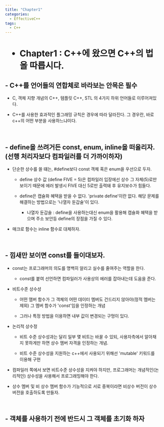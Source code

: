 ```yaml
---
title: "Chapter1"
categories:
  - EffectiveC++
tags:
  - C++
---
```


<h1>

- Chapter1 : C++에 왔으면 C++의 법을 따릅시다.

</h1>

<h2>
- C++를 언어들의 연합체로 바라보는 안목은 필수
</h2>

  - C, 객체 지향 개념의 C++, 템플릿 C++, STL 의 4가지 하위 언어들로 이루어져있다. 

  - C++를 사용한 효과적인 플그래밍 규칙은 경우에 따라 달라진다. 그 경우란, 바로 c++의 어떤 부분을 사용하느냐이다.

<br>

<h2>
- define을 쓰려거든 const, enum, inline을 떠올리자. (선행 처리자보다 컴파일러를 더 가까이하자)
</h2>

  - 단순한 상수를 쓸 떄는, #define보다 const 객체 혹은 enum을 우선으로 두자.
    - define 상수 값 (define FIVE = 5)은 컴파일러 입장에선 상수 그 자체(5)로만 보이기 때문에 에러 발생시 FIVE 대신 5로만 출력돼 후 유지보수가 힘들다.

    - define은 캡슐화 혜택을 받을 수 없다. 'private define'이란 없다. 해당 문제를 해결하는 방법으로는 '나열자 둔갑술'이 있다.
  
      - 나열자 둔갑술 : define을 사용하는대신 enum을 활용해 캡슐화 혜택을 받으며 주소 보안등 define의 장점을 가질 수 있다.
  
  - 매크로 함수는 inline 함수로 대체하자.
  
<br>

<h2>
- 낌새만 보이면 const를 들이대보자.
</h2>

  - const는 프로그래머의 의도를 명백히 알리고 실수를 줄여주는 역할을 한다.
    - const를 붙여 선언하면 컴파일러가 사용상의 에러를 잡아내는데 도움을 준다. 

  - 비트수준 상수성 

    -  어떤 맴버 함수가 그 객체의 어떤 데이터 멤버도 건드리지 않아야(정적 멤버는 제외) 그 멤버 함수가 'const'임을 인정하는 개념

    -  그러나 특정 방법을 이용하면 내부 값이 변경되는 구멍이 있다.

  - 논리적 상수정

    - 비트 수준 상수성과는 달리 일부 몇 비트는 바꿀 수 있되, 사용자측에서 알아채지 못하게만 하면 상수 멤버 자격을 인정하는 개념.

    - 비트 수준 상수성을 지원하는 c++에서 사용되기 위해선 'mutable' 키워드를 이용해 구현

  - 컴파일러 쪽에서 보면 비트수준 상수성을 지켜야 하지만, 프로그래머는 개념적인(논리적인) 상수성을 사용해서 프로그래밍해야 한다.

  - 상수 멤버 및 비 상수 멤버 함수가 기능적으로 서로 중복이라면 비상수 버전이 상수 버전을 호출하도록 만들자.

<br>

<h2>
- 객체를 사용하기 전에 반드시 그 객체를 초기화 하자
</h2>

